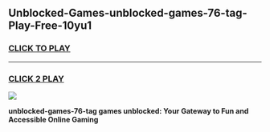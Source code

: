 
## Unblocked-Games-unblocked-games-76-tag-Play-Free-10yu1
<h3>
<a href="https://premium76.site?title=unblocked-games-76-tag&ref=22A">CLICK TO PLAY</a></h3>
<hr>

<h3>
<a href="https://premium76.site?title=unblocked-games-76-tag&ref=22A">CLICK 2 PLAY</a>
  
</h3>

<a href="https://premium76.site?title=unblocked-games-76-tag&ref=22A"><img src="https://clearcache.store/games.png"></a>


**unblocked-games-76-tag games unblocked: Your Gateway to Fun and Accessible Online Gaming**
